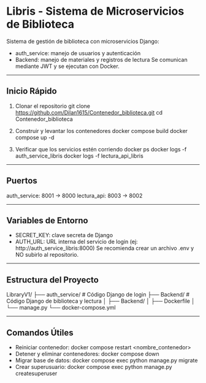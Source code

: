 # Libris - Sistema de Microservicios de Biblioteca

Sistema de gestión de biblioteca con microservicios Django:
- auth_service: manejo de usuarios y autenticación
- Backend: manejo de materiales y registros de lectura
Se comunican mediante JWT y se ejecutan con Docker.

-----------------------------------------------------
Inicio Rápido
-----------------------------------------------------
1. Clonar el repositorio
git clone https://github.com/Dilan1615/Contenedor_biblioteca.git
cd Contenedor_biblioteca

2. Construir y levantar los contenedores
docker compose build
docker compose up -d

3. Verificar que los servicios estén corriendo
docker ps
docker logs -f auth_service_libris
docker logs -f lectura_api_libris

-----------------------------------------------------
Puertos
-----------------------------------------------------
auth_service: 8001 -> 8000
lectura_api: 8003 -> 8002

-----------------------------------------------------
Variables de Entorno
-----------------------------------------------------
- SECRET_KEY: clave secreta de Django
- AUTH_URL: URL interna del servicio de login (ej: http://auth_service_libris:8000)
Se recomienda crear un archivo .env y NO subirlo al repositorio.

-----------------------------------------------------
Estructura del Proyecto
-----------------------------------------------------
LibraryV1/
├── auth_service/         # Código Django de login
├── Backend/              # Código Django de biblioteca y lectura
│   ├── Backend/
│   ├── Dockerfile
│   └── manage.py
└── docker-compose.yml

-----------------------------------------------------
Comandos Útiles
-----------------------------------------------------
- Reiniciar contenedor: docker compose restart <nombre_contenedor>
- Detener y eliminar contenedores: docker compose down
- Migrar base de datos: docker compose exec <contenedor> python manage.py migrate
- Crear superusuario: docker compose exec <contenedor> python manage.py createsuperuser
